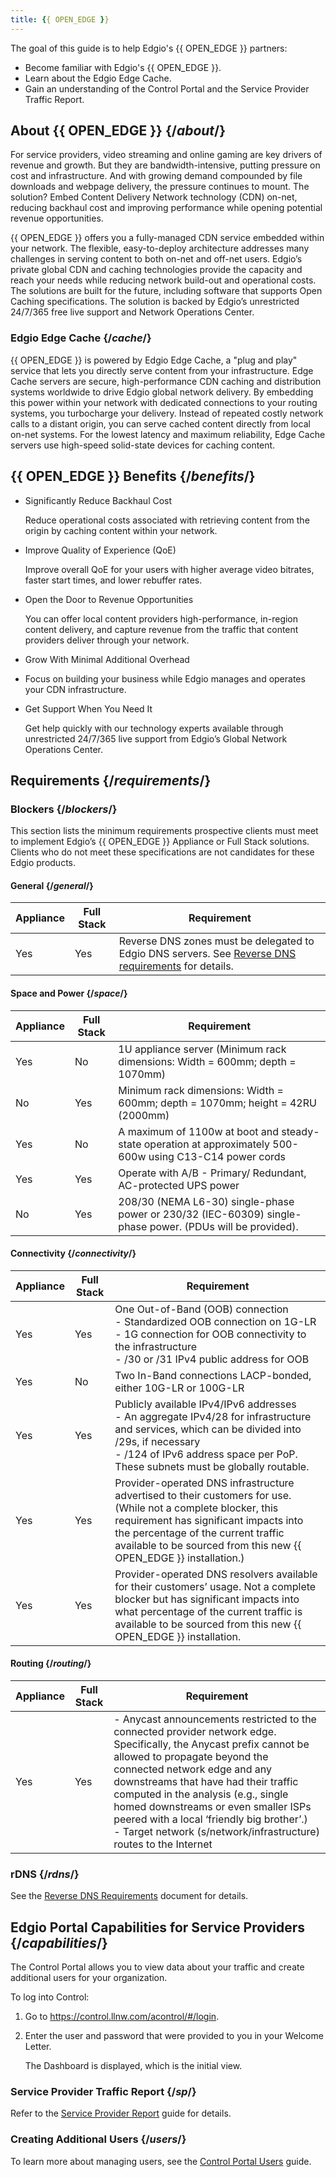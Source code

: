 ```yaml
---
title: {{ OPEN_EDGE }}
---
```


The goal of this guide is to help Edgio's {{ OPEN_EDGE }} partners:

- Become familiar with Edgio's {{ OPEN_EDGE }}.
- Learn about the Edgio Edge Cache.
- Gain an understanding of the Control Portal and the Service Provider Traffic Report.

## About {{ OPEN_EDGE }}  {/*about*/}

For service providers, video streaming and online gaming are key drivers of revenue and growth. But they are bandwidth-intensive, putting pressure on cost and infrastructure. And with growing demand compounded by file downloads and webpage delivery, the pressure continues to mount. The solution? Embed Content Delivery Network technology (CDN) on-net, reducing backhaul cost and improving performance while opening potential revenue opportunities.

{{ OPEN_EDGE }} offers you a fully-managed CDN service embedded within your network. The flexible, easy-to-deploy architecture addresses many challenges in serving content to both on-net and off-net users. Edgio’s private global CDN and caching technologies provide the capacity and reach your needs while reducing network build-out and operational costs. The solutions are built for the future, including software that supports Open Caching specifications. The solution is backed by Edgio’s unrestricted 24/7/365 free live support and Network Operations Center.

### Edgio Edge Cache  {/*cache*/}

{{ OPEN_EDGE }} is powered by Edgio Edge Cache, a "plug and play" service that lets you directly serve content from your infrastructure. Edge Cache servers are secure, high-performance CDN caching and distribution systems worldwide to drive Edgio global network delivery. By embedding this power within your network with dedicated connections to your routing systems, you turbocharge your delivery. Instead of repeated costly network calls to a distant origin, you can serve cached content directly from local on-net systems. For the lowest latency and maximum reliability, Edge Cache servers use high-speed solid-state devices for caching content.

## {{ OPEN_EDGE }} Benefits  {/*benefits*/}

- Significantly Reduce Backhaul Cost

    Reduce operational costs associated with retrieving content from the origin by caching content within your network.

- Improve Quality of Experience (QoE)

    Improve overall QoE for your users with higher average video bitrates, faster start times, and lower rebuffer rates.

- Open the Door to Revenue Opportunities

    You can offer local content providers high-performance, in-region content delivery, and capture revenue from the traffic that content providers deliver through your network.

- Grow With Minimal Additional Overhead

- Focus on building your business while Edgio manages and operates your CDN infrastructure.

- Get Support When You Need It

    Get help quickly with our technology experts available through unrestricted 24/7/365 live support from Edgio’s Global Network Operations Center.

## Requirements  {/*requirements*/}

### Blockers  {/*blockers*/}

This section lists the minimum requirements prospective clients must meet to implement Edgio’s {{ OPEN_EDGE }} Appliance or Full Stack solutions. Clients who do not meet these specifications are not candidates for these Edgio products.

#### General  {/*general*/}

|Appliance| Full Stack| Requirement|
|---|---|---|
|Yes|Yes|Reverse DNS zones must be delegated to Edgio DNS servers. See [Reverse DNS requirements](/open_edge/rdns_requirements) for details.|

#### Space and Power  {/*space*/}

|Appliance| Full Stack| Requirement|
|---|---|---|
|Yes|No| 1U appliance server (Minimum rack dimensions: Width = 600mm; depth = 1070mm)|
|No|Yes|Minimum rack dimensions: Width = 600mm; depth = 1070mm; height = 42RU (2000mm)|
|Yes|No|A maximum of 1100w at boot and steady-state operation at approximately 500-600w using C13-C14 power cords|
|Yes|Yes|Operate with A/B - Primary/ Redundant, AC-protected UPS power|
|No |Yes|208/30 (NEMA L6-30) single-phase power or 230/32 (IEC-60309) single-phase power. (PDUs will be provided).|

#### Connectivity  {/*connectivity*/}

|Appliance| Full Stack| Requirement|
|---|---|---|
|Yes|Yes|One Out-of-Band (OOB) connection <br />- Standardized OOB connection on 1G-LR <br />- 1G connection for OOB connectivity to the infrastructure<br />- /30 or /31 IPv4 public address for OOB|
|Yes|No|Two In-Band connections LACP-bonded, either 10G-LR or 100G-LR|
|Yes|Yes|Publicly available IPv4/IPv6 addresses <br />- An aggregate IPv4/28 for infrastructure and services, which can be divided into /29s, if necessary<br />- /124 of IPv6 address space per PoP. These subnets must be globally routable.|
|Yes|Yes|Provider-operated DNS infrastructure advertised to their customers for use. (While not a complete blocker, this requirement has significant impacts into the percentage of the current traffic available to be sourced from this new {{ OPEN_EDGE }} installation.)|
|Yes|Yes|Provider-operated DNS resolvers available for their customers’ usage. Not a complete blocker but has significant impacts into what percentage of the current traffic is available to be sourced from this new {{ OPEN_EDGE }} installation.|

#### Routing  {/*routing*/}

|Appliance| Full Stack| Requirement|
|---|---|---|
|Yes|Yes|- Anycast announcements restricted to the connected provider network edge. Specifically, the Anycast prefix cannot be allowed to propagate beyond the connected network edge and any downstreams that have had their traffic computed in the analysis (e.g., single homed downstreams or even smaller ISPs peered with a local ‘friendly big brother’.)<br />- Target network (s/network/infrastructure) routes to the Internet|

### rDNS  {/*rdns*/}

See the [Reverse DNS Requirements](/open_edge/rdns_requirements) document for details.

## Edgio Portal Capabilities for Service Providers  {/*capabilities*/}

The Control Portal allows you to view data about your traffic and create additional users for your organization.

To log into Control:

1. Go to https://control.llnw.com/acontrol/#/login.

2. Enter the user and password that were provided to you in your Welcome Letter.

    The Dashboard is displayed, which is the initial view.

### Service Provider Traffic Report  {/*sp*/}

Refer to the [Service Provider Report](/delivery/control/reports/traffic/service_provider_traffic) guide for details.

### Creating Additional Users  {/*users*/}

To learn more about managing users, see the [Control Portal Users](/delivery/control/manage/control_portal_users) guide.
